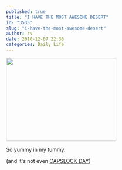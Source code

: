 ```yaml
---
published: true
title: "I HAVE THE MOST AWESOME DESERT"
id: "3535"
slug: "i-have-the-most-awesome-desert"
author: rv
date: 2010-12-07 22:36
categories: Daily Life
---
```

<a href="https://s3.amazonaws.com/cfwblog/uploads/2010/12/img_4710.jpg"><img class="aligncenter size-medium wp-image-3536" title="IMG_4710" src="https://s3.amazonaws.com/cfwblog/uploads/2010/12/img_4710.jpg?w=300" alt="" width="300" height="225" /></a>

So yummy in my tummy.

(and it's not even <a href="http://capslockday.com/">CAPSLOCK DAY</a>)

&nbsp;